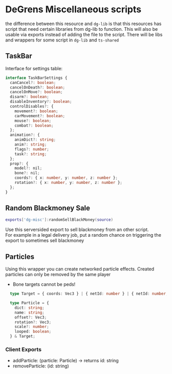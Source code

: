 # DeGrens Miscellaneous scripts

the difference between this resource and `dg-lib` is that this resources has
script that need certain libraries from dg-lib to function. This will also be usable
via exports instead of adding the file to the script. There will be libs and wrappers
for some script in `dg-lib` and `ts-shared`

## TaskBar

Interface for settings table:

```typescript
interface TaskBarSettings {
  canCancel?: boolean;
  cancelOnDeath?: boolean;
  cancelOnMove?: boolean;
  disarm?: boolean;
  disableInventory?: boolean;
  controlDisables?: {
    movement?: boolean;
    carMovement?: boolean;
    mouse?: boolean;
    combat?: boolean;
  };
  animation?: {
    animDict?: string;
    anim?: string;
    flags?: number;
    task?: string;
  };
  prop?: {
    model?: nil;
    bone?: nil;
    coords?: { x: number, y: number, z: number };
    rotation?: { x: number, y: number, z: number };
  };
}
```

## Random Blackmoney Sale
```lua
exports['dg-misc']:randomSellBlackMoney(source)
```

Use this serversided export to sell blackmoney from an other script.  
For example in a legal delivery job, put a random chance on triggering the export to sometimes sell blackmoney 

## Particles
Using this wrapper you can create networked particle effects. Created particles can only be removed by the same player
- Bone targets cannot be peds!

```ts
  type Target = { coords: Vec3 } | { netId: number } | { netId: number; boneName: string };

  type Particle = {
    dict: string;
    name: string;
    offset?: Vec3;
    rotation?: Vec3;
    scale?: number;
    looped: boolean;
  } & Target;
```

### Client Exports
- addParticle: (particle: Particle) -> returns id: string
- removeParticle: (id: string)

